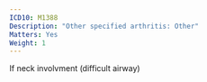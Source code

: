 ```yaml
---
ICD10: M1388
Description: "Other specified arthritis: Other"
Matters: Yes
Weight: 1
---
```

If neck involvment (difficult airway)

